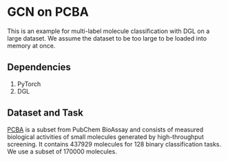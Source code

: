# GCN on PCBA

This is an example for multi-label molecule classification with DGL on a large dataset. We assume the dataset to be too 
large to be loaded into memory at once.

## Dependencies

1. PyTorch
2. DGL

## Dataset and Task

[PCBA](http://moleculenet.ai/datasets-1) is a subset from PubChem BioAssay and consists of measured biological 
activities of small molecules generated by high-throughput screening. It contains 437929 molecules for 128 binary 
classification tasks. We use a subset of 170000 molecules.
